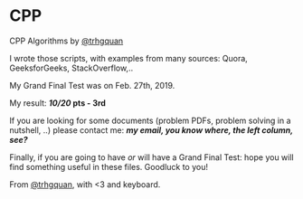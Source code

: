 # CPP
CPP Algorithms by [@trhgquan](https://github.com/trhgquan)

I wrote those scripts, with examples from many sources: Quora, GeeksforGeeks, StackOverflow,..

My Grand Final Test was on Feb. 27th, 2019.

My result: __*10/20* pts - 3rd__

If you are looking for some documents (problem PDFs, problem solving in a nutshell, ..) please contact me: __*my email, you know where, the left column, see?*__

Finally, if you are going to have *or* will have a Grand Final Test: hope you will find something useful in these files. Goodluck to you!

From [@trhgquan](https://github.com/trhgquan), with <3 and keyboard.